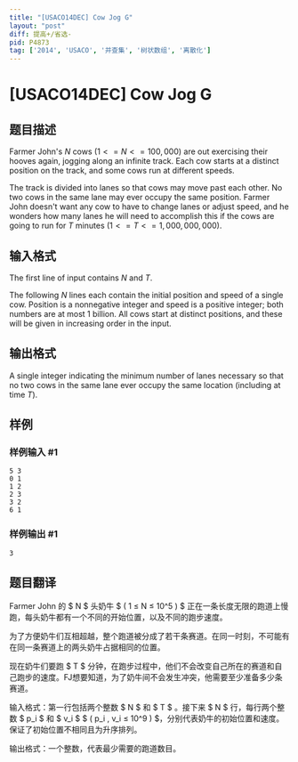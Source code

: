 ```yaml
---
title: "[USACO14DEC] Cow Jog G"
layout: "post"
diff: 提高+/省选-
pid: P4873
tag: ['2014', 'USACO', '并查集', '树状数组', '离散化']
---
```

# [USACO14DEC] Cow Jog G
## 题目描述

Farmer John's $N$ cows $(1 <= N <= 100,000)$ are out exercising their
hooves again, jogging along an infinite track.  Each cow starts at a
distinct position on the track, and some cows run at different speeds.

The track is divided into lanes so that cows may move past each other.
No two cows in the same lane may ever occupy the same position.
Farmer John doesn't want any cow to have to change lanes or adjust
speed, and he wonders how many lanes he will need to accomplish this
if the cows are going to run for $T$ minutes $(1 <= T <= 1,000,000,000).$

## 输入格式

The first line of input contains $N$ and $T$.

The following $N$ lines each contain the initial position and speed of a
single cow.  Position is a nonnegative integer and speed is a positive
integer; both numbers are at most 1 billion.  All cows start at
distinct positions, and these will be given in increasing order in the
input.
## 输出格式

A single integer indicating the minimum number of lanes necessary so
that no two cows in the same lane ever occupy the same location
(including at time $T$).

## 样例

### 样例输入 #1
```
5 3
0 1
1 2
2 3
3 2
6 1
```
### 样例输出 #1
```
3
```
## 题目翻译

Farmer John 的 $ N $ 头奶牛 $ ( 1 ≤ N ≤ 10^5 ) $ 正在一条长度无限的跑道上慢跑，每头奶牛都有一个不同的开始位置，以及不同的跑步速度。

为了方便奶牛们互相超越，整个跑道被分成了若干条赛道。在同一时刻，不可能有在同一条赛道上的两头奶牛占据相同的位置。

现在奶牛们要跑 $ T $ 分钟，在跑步过程中，他们不会改变自己所在的赛道和自己跑步的速度。FJ想要知道，为了奶牛间不会发生冲突，他需要至少准备多少条赛道。

输入格式：第一行包括两个整数 $ N $ 和 $ T $ 。接下来 $ N $ 行，每行两个整数 $ p_i $ 和 $ v_i $ $ ( p_i , v_i ≤ 10^9 ) $，分别代表奶牛的初始位置和速度。保证了初始位置不相同且为升序排列。

输出格式：一个整数，代表最少需要的跑道数目。


